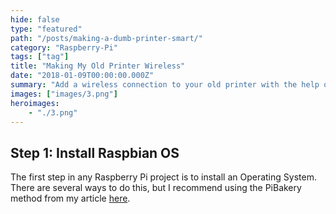 ```yaml
---
hide: false
type: "featured"
path: "/posts/making-a-dumb-printer-smart/"
category: "Raspberry-Pi"
tags: ["tag"]
title: "Making My Old Printer Wireless"
date: "2018-01-09T00:00:00.000Z"
summary: "Add a wireless connection to your old printer with the help of a Raspberry Pi"
images: ["images/3.png"]
heroimages: 
    - "./3.png"
---
```


## Step 1: Install Raspbian OS

The first step in any Raspberry Pi project is to install an Operating System. There are several ways to do this, but I recommend using the PiBakery method from my article [here](https://www.garyt.me/posts/install-os-rpi/). 